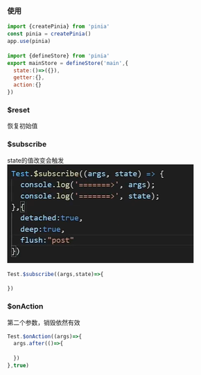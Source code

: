 ### 使用

```js
import {createPinia} from 'pinia'
const pinia = createPinia()
app.use(pinia)

import {defineStore} from 'pinia'
export mainStore = defineStore('main',{
  state:()=>({}),
  getter:{},
  action:{}
})
```

### $reset

恢复初始值

### $subscribe

state的值改变会触发
![image.png](https://raw.githubusercontent.com/xxxsjan/pic-bed/main/202305151246761.png)

```typescript
Test.$subscribe((args,state)=>{
  
})
```

### $onAction

第二个参数，销毁依然有效

```typescript
Test.$onAction((args)=>{
  args.after(()=>{
  
  })
},true)
```
